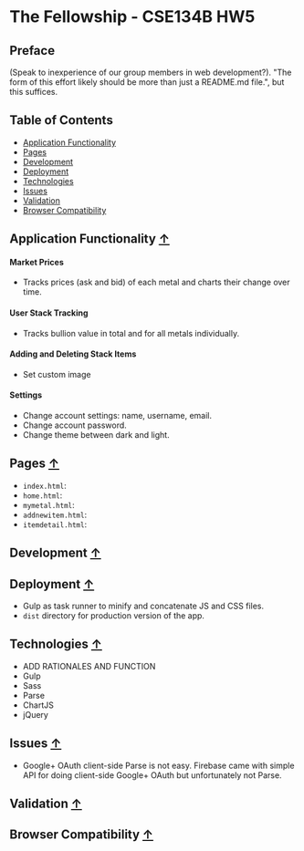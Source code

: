 # The Fellowship - CSE134B HW5

## Preface
(Speak to inexperience of our group members in web development?). "The form of this effort likely should be more than just a README.md file.", but this suffices.

## <a name="toc">Table of Contents</a>
* [Application Functionality](#app-func)
* [Pages](#pages)
* [Development](#development)
* [Deployment](#deployment)
* [Technologies](#technologies)
* [Issues](#issues)
* [Validation](#validation)
* [Browser Compatibility](#compatibility)

## <a name="app-func">Application Functionality</a> [&#8593;](#toc)
#### Market Prices
- Tracks prices (ask and bid) of each metal and charts their change over time.

#### User Stack Tracking
- Tracks bullion value in total and for all metals individually.

#### Adding and Deleting Stack Items
- Set custom image

#### Settings
- Change account settings: name, username, email.
- Change account password.
- Change theme between dark and light.

## <a name="pages">Pages</a> [&#8593;](#toc)
- ``index.html``: 
- ``home.html``:
- ``mymetal.html``:
- ``addnewitem.html``:
- ``itemdetail.html``:

## <a name="development">Development</a> [&#8593;](#toc)

## <a name="deployment">Deployment</a> [&#8593;](#toc)
- Gulp as task runner to minify and concatenate JS and CSS files.
- ``dist`` directory for production version of the app.

## <a name="technologies">Technologies</a> [&#8593;](#toc)
- ADD RATIONALES AND FUNCTION
- Gulp
- Sass
- Parse
- ChartJS
- jQuery

## <a name="issues">Issues</a> [&#8593;](#toc)
- Google+ OAuth client-side Parse is not easy. Firebase came with simple API for doing client-side Google+ OAuth but unfortunately not Parse.

## <a name="validation">Validation</a> [&#8593;](#toc)

## <a name="compatibility">Browser Compatibility</a> [&#8593;](#toc)

